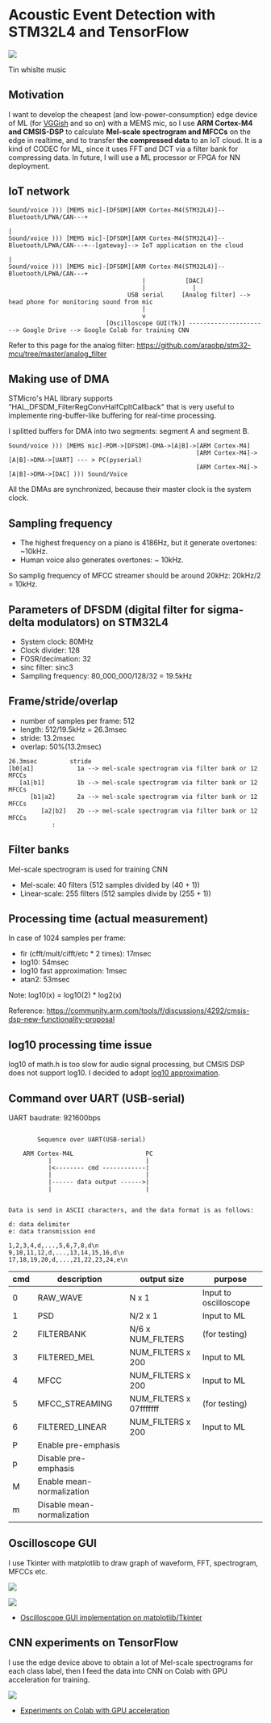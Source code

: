 # Acoustic Event Detection with STM32L4 and TensorFlow

![](./oscilloscope/screenshots/spectrogram(psd).jpg)

Tin whislte music

## Motivation

I want to develop the cheapest (and low-power-consumption) edge device of ML (for [VGGish](https://github.com/tensorflow/models/tree/master/research/audioset) and so on) with a MEMS mic, so I use **ARM Cortex-M4 and CMSIS-DSP** to calculate **Mel-scale spectrogram and MFCCs** on the edge in realtime, and to transfer **the compressed data** to an IoT cloud. It is a kind of CODEC for ML, since it uses FFT and DCT via a filter bank for compressing data. In future, I will use a ML processor or FPGA for NN deployment.

## IoT network

```
Sound/voice ))) [MEMS mic]-[DFSDM][ARM Cortex-M4(STM32L4)]--Bluetooth/LPWA/CAN---+
                                                                                 |
Sound/voice ))) [MEMS mic]-[DFSDM][ARM Cortex-M4(STM32L4)]--Bluetooth/LPWA/CAN---+--[gateway]--> IoT application on the cloud
                                                                                 |
Sound/voice ))) [MEMS mic]-[DFSDM][ARM Cortex-M4(STM32L4)]--Bluetooth/LPWA/CAN---+
                                     |           [DAC]
                                     |             |
                                 USB serial     [Analog filter] --> head phone for monitoring sound from mic
                                     |
                                     v
                           [Oscilloscope GUI(Tk)] ----------------------> Google Drive --> Google Colab for training CNN
```

Refer to this page for the analog filter: https://github.com/araobp/stm32-mcu/tree/master/analog_filter

## Making use of DMA

STMicro's HAL library supports "HAL_DFSDM_FilterRegConvHalfCpltCallback" that is very useful to implemente ring-buffer-like buffering for real-time processing.

I splitted buffers for DMA into two segments: segment A and segment B.

```
Sound/voice ))) [MEMS mic]-PDM->[DFSDM]-DMA->[A|B]->[ARM Cortex-M4]
                                                    [ARM Cortex-M4]->[A|B]->DMA->[UART] --- > PC(pyserial)
                                                    [ARM Cortex-M4]->[A|B]->DMA->[DAC] ))) Sound/Voice

```

All the DMAs are synchronized, because their master clock is the system clock.

## Sampling frequency

- The highest frequency on a piano is 4186Hz, but it generate overtones: ~10kHz.
- Human voice also generates overtones: ~ 10kHz.

So samplig frequency of MFCC streamer should be around 20kHz: 20kHz/2 = 10kHz.

## Parameters of DFSDM (digital filter for sigma-delta modulators) on STM32L4

- System clock: 80MHz
- Clock divider: 128
- FOSR/decimation: 32
- sinc filter: sinc3
- Sampling frequency: 80_000_000/128/32 = 19.5kHz

## Frame/stride/overlap

- number of samples per frame: 512
- length: 512/19.5kHz = 26.3msec
- stride: 13.2msec
- overlap: 50%(13.2msec)

```
26.3msec         stride
[b0|a1]            1a --> mel-scale spectrogram via filter bank or 12 MFCCs
   [a1|b1]         1b --> mel-scale spectrogram via filter bank or 12 MFCCs
      [b1|a2]      2a --> mel-scale spectrogram via filter bank or 12 MFCCs
         [a2|b2]   2b --> mel-scale spectrogram via filter bank or 12 MFCCs
            :
```
## Filter banks

Mel-scale spectrogram is used for training CNN

- Mel-scale: 40 filters (512 samples divided by (40 + 1))
- Linear-scale: 255 filters (512 samples divide by (255 + 1))

## Processing time (actual measurement)

In case of 1024 samples per frame:
- fir (cfft/mult/cifft/etc * 2 times): 17msec
- log10: 54msec
- log10 fast approximation: 1msec
- atan2: 53msec

Note: log10(x) = log10(2) * log2(x)

Reference: https://community.arm.com/tools/f/discussions/4292/cmsis-dsp-new-functionality-proposal

## log10 processing time issue

log10 of math.h is too slow for audio signal processing, but CMSIS DSP does not support log10. I decided to adopt [log10 approximation](./ipynb/log10%20fast%20approximation.ipynb).

## Command over UART (USB-serial)

UART baudrate: 921600bps

```

        Sequence over UART(USB-serial)

    ARM Cortex-M4L                    PC
           |                          |
           |<-------- cmd ------------|
           |                          |
           |------ data output ------>|
           |                          |


Data is send in ASCII characters, and the data format is as follows:

d: data delimiter
e: data transmission end

1,2,3,4,d,...,5,6,7,8,d\n
9,10,11,12,d,...,13,14,15,16,d\n
17,18,19,20,d,...,21,22,23,24,e\n

```

|cmd|description     | output size             | purpose               |
|---|----------------|-------------------------|-----------------------|
|0  | RAW_WAVE       | N x 1                   | Input to oscilloscope |
|1  | PSD            | N/2 x 1                 | Input to ML           |
|2  | FILTERBANK     | N/6 x NUM_FILTERS       | (for testing)         |
|3  | FILTERED_MEL   | NUM_FILTERS x 200       | Input to ML           |
|4  | MFCC           | NUM_FILTERS x 200       | Input to ML           |
|5  | MFCC_STREAMING | NUM_FILTERS x 07fffffff | (for testing)         |
|6  | FILTERED_LINEAR| NUM_FILTERS x 200       | Input to ML           |
|P  | Enable pre-emphasis |                    |                       |
|p  | Disable pre-emphasis |                   |                       |
|M  | Enable mean-normalization |              |                       |
|m  | Disable mean-normalization |             |                       |

## Oscilloscope GUI

I use Tkinter with matplotlib to draw graph of waveform, FFT, spectrogram, MFCCs etc.

![](./oscilloscope/screenshots/waveform.jpg)

![](./oscilloscope/screenshots/fft(psd).jpg)

- [Oscilloscope GUI implementation on matplotlib/Tkinter](./oscilloscope)

## CNN experiments on TensorFlow

I use the edge device above to obtain a lot of Mel-scale spectrograms for each class label, then I feed the data into CNN on Colab with GPU acceleration for training.

![](./tensorflow/filterd_spectrogram.png)

- [Experiments on Colab with GPU acceleration](./tensorflow)
